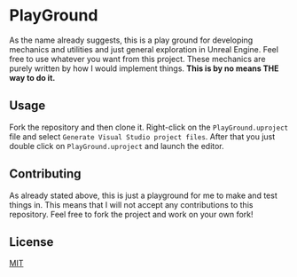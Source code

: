 # PlayGround

As the name already suggests, this is a play ground for developing mechanics and utilities and just general exploration in Unreal Engine. Feel free to use whatever you want from this project.
These mechanics are purely written by how I would implement things. 
**This is by no means THE way to do it.**

## Usage

Fork the repository and then clone it. Right-click on the `PlayGround.uproject` file and select `Generate Visual Studio project files`. After that you just double click on `PlayGround.uproject` and launch the editor.

## Contributing

As already stated above, this is just a playground for me to make and test things in. This means that I will not accept any contributions to this repository. Feel free to fork the project and work on your own fork!

## License

[MIT](https://choosealicense.com/licenses/mit/)